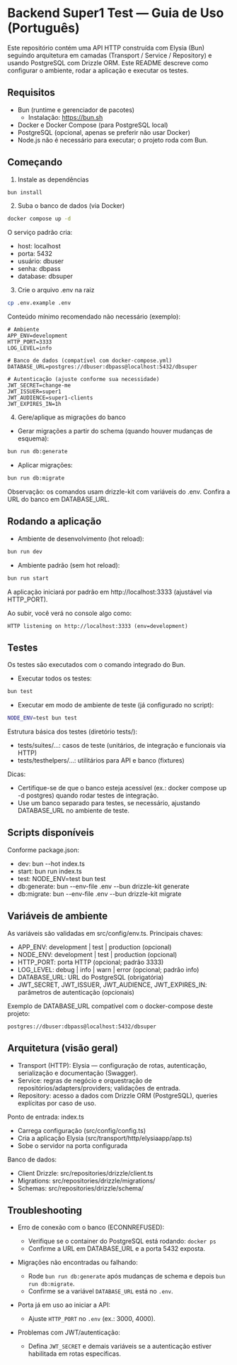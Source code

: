 # Backend Super1 Test — Guia de Uso (Português)

Este repositório contém uma API HTTP construída com Elysia (Bun) seguindo arquitetura em camadas (Transport / Service / Repository) e usando PostgreSQL com Drizzle ORM. Este README descreve como configurar o ambiente, rodar a aplicação e executar os testes.


## Requisitos

- Bun (runtime e gerenciador de pacotes)
  - Instalação: https://bun.sh
- Docker e Docker Compose (para PostgreSQL local)
- PostgreSQL (opcional, apenas se preferir não usar Docker)
- Node.js não é necessário para executar; o projeto roda com Bun.


## Começando

1) Instale as dependências

```bash
bun install
```

2) Suba o banco de dados (via Docker)

```bash
docker compose up -d
```

O serviço padrão cria:
- host: localhost
- porta: 5432
- usuário: dbuser
- senha: dbpass
- database: dbsuper

3) Crie o arquivo .env na raiz

```bash
cp .env.example .env
```

Conteúdo mínimo recomendado não necessário (exemplo):

```
# Ambiente
APP_ENV=development
HTTP_PORT=3333
LOG_LEVEL=info

# Banco de dados (compatível com docker-compose.yml)
DATABASE_URL=postgres://dbuser:dbpass@localhost:5432/dbsuper

# Autenticação (ajuste conforme sua necessidade)
JWT_SECRET=change-me
JWT_ISSUER=super1
JWT_AUDIENCE=super1-clients
JWT_EXPIRES_IN=1h
```

4) Gere/aplique as migrações do banco

- Gerar migrações a partir do schema (quando houver mudanças de esquema):

```bash
bun run db:generate
```

- Aplicar migrações:

```bash
bun run db:migrate
```

Observação: os comandos usam drizzle-kit com variáveis do .env. Confira a URL do banco em DATABASE_URL.


## Rodando a aplicação

- Ambiente de desenvolvimento (hot reload):

```bash
bun run dev
```

- Ambiente padrão (sem hot reload):

```bash
bun run start
```

A aplicação iniciará por padrão em http://localhost:3333 (ajustável via HTTP_PORT).

Ao subir, você verá no console algo como:

```
HTTP listening on http://localhost:3333 (env=development)
```


## Testes

Os testes são executados com o comando integrado do Bun.

- Executar todos os testes:

```bash
bun test
```

- Executar em modo de ambiente de teste (já configurado no script):

```bash
NODE_ENV=test bun test
```

Estrutura básica dos testes (diretório tests/):
- tests/suites/...: casos de teste (unitários, de integração e funcionais via HTTP)
- tests/testhelpers/...: utilitários para API e banco (fixtures)

Dicas:
- Certifique-se de que o banco esteja acessível (ex.: docker compose up -d postgres) quando rodar testes de integração.
- Use um banco separado para testes, se necessário, ajustando DATABASE_URL no ambiente de teste.


## Scripts disponíveis

Conforme package.json:

- dev: bun --hot index.ts
- start: bun run index.ts
- test: NODE_ENV=test bun test
- db:generate: bun --env-file .env --bun drizzle-kit generate
- db:migrate: bun --env-file .env --bun drizzle-kit migrate


## Variáveis de ambiente

As variáveis são validadas em src/config/env.ts. Principais chaves:
- APP_ENV: development | test | production (opcional)
- NODE_ENV: development | test | production (opcional)
- HTTP_PORT: porta HTTP (opcional; padrão 3333)
- LOG_LEVEL: debug | info | warn | error (opcional; padrão info)
- DATABASE_URL: URL do PostgreSQL (obrigatória)
- JWT_SECRET, JWT_ISSUER, JWT_AUDIENCE, JWT_EXPIRES_IN: parâmetros de autenticação (opcionais)

Exemplo de DATABASE_URL compatível com o docker-compose deste projeto:

```
postgres://dbuser:dbpass@localhost:5432/dbsuper
```


## Arquitetura (visão geral)

- Transport (HTTP): Elysia — configuração de rotas, autenticação, serialização e documentação (Swagger).
- Service: regras de negócio e orquestração de repositórios/adapters/providers; validações de entrada.
- Repository: acesso a dados com Drizzle ORM (PostgreSQL), queries explícitas por caso de uso.

Ponto de entrada: index.ts
- Carrega configuração (src/config/config.ts)
- Cria a aplicação Elysia (src/transport/http/elysiaapp/app.ts)
- Sobe o servidor na porta configurada

Banco de dados:
- Client Drizzle: src/repositories/drizzle/client.ts
- Migrations: src/repositories/drizzle/migrations/
- Schemas: src/repositories/drizzle/schema/


## Troubleshooting

- Erro de conexão com o banco (ECONNREFUSED):
  - Verifique se o container do PostgreSQL está rodando: `docker ps`
  - Confirme a URL em DATABASE_URL e a porta 5432 exposta.

- Migrações não encontradas ou falhando:
  - Rode `bun run db:generate` após mudanças de schema e depois `bun run db:migrate`.
  - Confirme se a variável `DATABASE_URL` está no `.env`.

- Porta já em uso ao iniciar a API:
  - Ajuste `HTTP_PORT` no `.env` (ex.: 3000, 4000).

- Problemas com JWT/autenticação:
  - Defina `JWT_SECRET` e demais variáveis se a autenticação estiver habilitada em rotas específicas.

